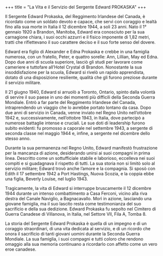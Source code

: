 +++
title = "La Vita e il Servizio del Sergente Edward PROKASKA"
+++


Il Sergente Edward Prokaska, del Reggimento Irlandese del Canada, è ricordato come un soldato devoto e capace, che servì con coraggio e lealtà fino alla sua morte in Italia il 12 dicembre 1944, a soli 23 anni. 
Nato il 1° gennaio 1920 a Brandon, Manitoba, Edward era conosciuto per la sua carnagione chiara, i suoi occhi azzurri e il fisico imponente di 1,82 metri, tratti che riflettevano il suo carattere deciso e il suo forte senso del dovere.

Edward era figlio di Alexander e Edna Prokaska e crebbe in una famiglia numerosa, con un fratello, Peter, e quattro sorelle: Ann, Lillian, May ed Edna. Dopo due anni di scuola superiore, lasciò gli studi per lavorare come cameriere e tuttofare all’Hotel Crystal di Brandon. Nonostante la sua insoddisfazione per la scuola, Edward si rivelò un rapido apprendista, dotato di una disposizione resiliente, qualità che gli furono preziose durante il servizio militare.

Il 21 giugno 1940, Edward si arruolò a Toronto, Ontario, spinto dalla volontà di servire il suo paese in uno dei momenti più difficili della Seconda Guerra Mondiale. Entrò a far parte del Reggimento Irlandese del Canada, intraprendendo un viaggio che lo avrebbe portato lontano da casa. 
Dopo due anni di servizio in Canada, venne inviato nel Regno Unito nell’ottobre 1942 e, successivamente, nell’ottobre 1943, in Italia, dove partecipò a numerose battaglie intense e cruciali. 
Le sue doti di leadership furono subito evidenti: fu promosso a caporale nel settembre 1943, a sergente di seconda classe nel maggio 1944 e, infine, a sergente nel dicembre dello stesso anno.

Durante la sua permanenza nel Regno Unito, Edward manifestò frustrazione per la mancanza di azione, desiderando unirsi ai suoi compagni in prima linea. Descritto come un sottufficiale stabile e laborioso, eccelleva nei suoi compiti e si guadagnava il rispetto di tutti. La sua storia non si limitò solo al servizio militare; Edward trovò anche l’amore e la compagnia. Si sposò con Edith il 17 settembre 1942 a Port Hastings, Nuova Scozia, e la coppia ebbe una figlia, Beverly Louise, nel luglio 1943.

Tragicamente, la vita di Edward si interruppe bruscamente il 12 dicembre 1944 durante un intenso combattimento a Casa Ferconi, vicino alla riva destra del Canale Naviglio, a Bagnacavallo. Morì in azione, lasciando una giovane famiglia, ma il suo lascito resta come testimonianza del suo sacrificio e della sua dedizione. 
Edward Prokaska fu sepolto nel Cimitero di Guerra Canadese di Villanova, in Italia, nel Settore VII, Fila A, Tomba 8.

La storia del Sergente Edward Prokaska è quella di un impegno e di un coraggio straordinari, di una vita dedicata al servizio, e di un ricordo che onora il sacrificio di tanti giovani uomini durante la Seconda Guerra Mondiale. 
La sua famiglia, i suoi compagni e tutti coloro che rendono omaggio alla sua memoria continuano a ricordarlo con affetto come un vero eroe canadese.
